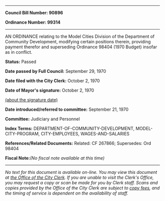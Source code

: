 

********

**Council Bill Number: 90896**
   
**Ordinance Number: 99314**
********

 AN ORDINANCE relating to the Model Cities Division of the Department of Community Development, modifying certain positions therein, providing payment therefor and superseding Ordinance 98404 (1970 Budget) insofar as in conflict.

**Status:** Passed
   
**Date passed by Full Council:** September 29, 1970
   
**Date filed with the City Clerk:** October 2, 1970
   
**Date of Mayor's signature:** October 2, 1970
   
[(about the signature date)](/~public/approvaldate.htm)
   
   
   
**Date introduced/referred to committee:** September 21, 1970
   
**Committee:** Judiciary and Personnel
   
   
**Index Terms:** DEPARTMENT-OF-COMMUNITY-DEVELOPMENT, MODEL-CITY-PROGRAM, CITY-EMPLOYEES, WAGES-AND-SALARIES

**References/Related Documents:** Related: CF 267866; Supersedes: Ord 98404

**Fiscal Note:**_(No fiscal note available at this time)_
********

_No text for this document is available on-line. You may view this document at [the Office of the City Clerk](http://www.seattle.gov/leg/clerk/contactUs.htm). If you are unable to visit the Clerk's Office, you may request a copy or scan be made for you by Clerk staff. Scans and copies provided by the Office of the City Clerk are subject to [copy fees](http://clerk.seattle.gov/~public/clerkfees.htm), and the timing of service is dependent on the availability of staff._

